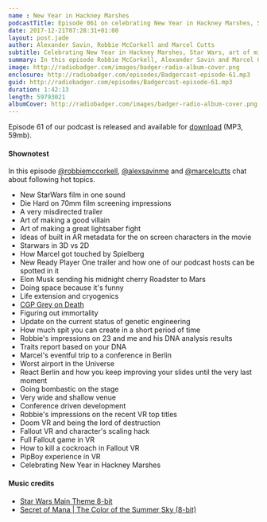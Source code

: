 ```yaml
---
name : New Year in Hackney Marshes
podcastTitle: Episode 061 on celebrating New Year in Hackney Marshes, Star Wars, art of misdirection, how one of the podcast hosts got touched by Spielberg, cryogenics, life extension, DNA manipulation, 23andme service, Marcel's highly eventful trip to Berlin React conf, how to kill a cockroach in Fallout VR
date: 2017-12-21T07:28:31+01:00
layout: post.jade
author: Alexander Savin, Robbie McCorkell and Marcel Cutts
subtitle: Celebrating New Year in Hackney Marshes, Star Wars, art of misdirection, how one of the podcast hosts got touched by Spielberg, cryogenics, life extension, DNA manipulation, 23andme service, Marcel's highly eventful trip to Berlin React conf, how to kill a cockroach in Fallout VR. More details and links with shownotes can be found on our site http://www.radiobadger.com
summary: In this episode Robbie McCorkell, Alexander Savin and Marcel Cutts talk about celebrating New Year in Hackney Marshes, Star Wars, art of misdirection in trailers, how one of the podcast hosts got touched by Spielberg, cryogenics, life extension, DNA manipulation, 23andme service, Marcel's highly eventful trip to Berlin React conf, how to kill a cockroach in Fallout VR. More details and links with shownotes can be found on our site http://www.radiobadger.com
image: http://radiobadger.com/images/badger-radio-album-cover.png
enclosure: http://radiobadger.com/episodes/Badgercast-episode-61.mp3
guid: http://radiobadger.com/episodes/Badgercast-episode-61.mp3
duration: 1:42:13
length: 59793021
albumCover: http://radiobadger.com/images/badger-radio-album-cover.png
---
```


Episode 61 of our podcast is released and available for [download](http://radiobadger.com/episodes/Badgercast-episode-61.mp3) (MP3, 59mb).

#### Shownotest

In this episode [@robbiemccorkell](https://twitter.com/robbiemccorkell), [@alexsavinme](https://twitter.com/alexsavinme) and [@marcelcutts](https://twitter.com/marcelcutts) chat about following hot topics.

* New StarWars film in one sound
* Die Hard on 70mm film screening impressions
* A very misdirected trailer
* Art of making a good villain
* Art of making a great lightsaber fight
* Ideas of built in AR metadata for the on screen characters in the movie
* Starwars in 3D vs 2D
* How Marcel got touched by Spielberg
* New Ready Player One trailer and how one of our podcast hosts can be spotted in it
* Elon Musk sending his midnight cherry Roadster to Mars
* Doing space because it's funny
* Life extension and cryogenics
* [CGP Grey on Death](https://www.youtube.com/watch?v=C25qzDhGLx8)
* Figuring out immortality
* Update on the current status of genetic engineering
* How much spit you can create in a short period of time
* Robbie's impressions on 23 and me and his DNA analysis results
* Traits report based on your DNA
* Marcel's eventful trip to a conference in Berlin
* Worst airport in the Universe
* React Berlin and how you keep improving your slides until the very last moment
* Going bombastic on the stage
* Very wide and shallow venue
* Conference driven development
* Robbie's impressions on the recent VR top titles
* Doom VR and being the lord of destruction
* Fallout VR and character's scaling hack
* Full Fallout game in VR
* How to kill a cockroach in Fallout VR
* PipBoy experience in VR
* Celebrating New Year in Hackney Marshes

#### Music credits

* [Star Wars Main Theme 8-bit](https://soundcloud.com/darth-vesta/star-wars-main-theme-8-bit)
* [Secret of Mana | The Color of the Summer Sky (8-bit)](https://soundcloud.com/plaird7/secret-of-mana-the-color-of-the-summer-sky-8-bit)

